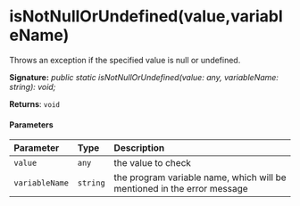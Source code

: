 # isNotNullOrUndefined(value,variableName)

Throws an exception if the specified value is null or undefined.

**Signature:** _public static isNotNullOrUndefined(value: any, variableName: string): void;_

**Returns**: `void`



#### Parameters


| Parameter	   | Type    | Description |
|:-------------|:---------------|:------------|
| `value`    | `any` | the value to check |
| `variableName`    | `string` | the program variable name, which will be mentioned in the error message |

